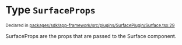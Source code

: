 # Type `SurfaceProps`
<sub>Declared in [packages/sdk/app-framework/src/plugins/SurfacePlugin/Surface.tsx:29](https://github.com/dxos/dxos/blob/ce1e5d079/packages/sdk/app-framework/src/plugins/SurfacePlugin/Surface.tsx#L29)</sub>


SurfaceProps are the props that are passed to the Surface component.




